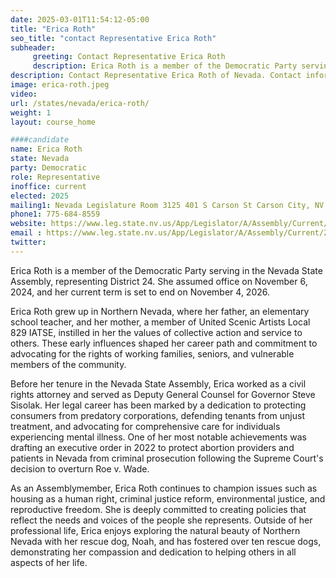 ```yaml
---
date: 2025-03-01T11:54:12-05:00
title: "Erica Roth"
seo_title: "contact Representative Erica Roth"
subheader:
     greeting: Contact Representative Erica Roth
     description: Erica Roth is a member of the Democratic Party serving in the Nevada State Assembly, representing District 24. She assumed office on November 6, 2024, and her current term is set to end on November 4, 2026.
description: Contact Representative Erica Roth of Nevada. Contact information for Erica Roth includes email address, phone number, and mailing address.
image: erica-roth.jpeg
video:
url: /states/nevada/erica-roth/
weight: 1
layout: course_home

####candidate
name: Erica Roth
state: Nevada
party: Democratic
role: Representative
inoffice: current
elected: 2025
mailing1: Nevada Legislature Room 3125 401 S Carson St Carson City, NV 89701-4747
phone1: 775-684-8559
website: https://www.leg.state.nv.us/App/Legislator/A/Assembly/Current/24/
email : https://www.leg.state.nv.us/App/Legislator/A/Assembly/Current/24/
twitter: 
---
```

Erica Roth is a member of the Democratic Party serving in the Nevada State Assembly, representing District 24. She assumed office on November 6, 2024, and her current term is set to end on November 4, 2026.

Erica Roth grew up in Northern Nevada, where her father, an elementary school teacher, and her mother, a member of United Scenic Artists Local 829 IATSE, instilled in her the values of collective action and service to others. These early influences shaped her career path and commitment to advocating for the rights of working families, seniors, and vulnerable members of the community.

Before her tenure in the Nevada State Assembly, Erica worked as a civil rights attorney and served as Deputy General Counsel for Governor Steve Sisolak. Her legal career has been marked by a dedication to protecting consumers from predatory corporations, defending tenants from unjust treatment, and advocating for comprehensive care for individuals experiencing mental illness. One of her most notable achievements was drafting an executive order in 2022 to protect abortion providers and patients in Nevada from criminal prosecution following the Supreme Court's decision to overturn Roe v. Wade.

As an Assemblymember, Erica Roth continues to champion issues such as housing as a human right, criminal justice reform, environmental justice, and reproductive freedom. She is deeply committed to creating policies that reflect the needs and voices of the people she represents. Outside of her professional life, Erica enjoys exploring the natural beauty of Northern Nevada with her rescue dog, Noah, and has fostered over ten rescue dogs, demonstrating her compassion and dedication to helping others in all aspects of her life.
